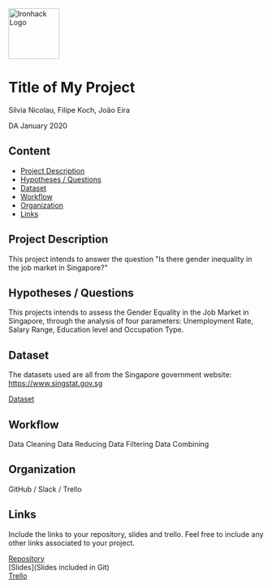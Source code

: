 <img src="https://bit.ly/2VnXWr2" alt="Ironhack Logo" width="100"/>

# Title of My Project
Silvia Nicolau, Filipe Koch, João Eira

DA January 2020

## Content
- [Project Description](#project-description)
- [Hypotheses / Questions](#hypotheses-/-questions)
- [Dataset](#dataset)
- [Workflow](#workflow)
- [Organization](#organization)
- [Links](#links)

<a name="project-description"></a>

## Project Description
This project intends to answer the question "Is there gender inequality in the job market in Singapore?"

<a name="hypotheses-/-questions"></a>

## Hypotheses / Questions

This projects intends to assess the Gender Equality in the Job Market in Singapore, through the analysis of four parameters: Unemployment Rate, Salary Range, Education level and Occupation Type.

<a name="dataset"></a>

## Dataset
The datasets used are all from the Singapore government website:
https://www.singstat.gov.sg


[Dataset]()

<a name="workflow"></a>

## Workflow
Data Cleaning
Data Reducing
Data Filtering
Data Combining


<a name="organization"></a>

## Organization
GitHub / Slack / Trello
<a name="links"></a>

## Links
Include the links to your repository, slides and trello. Feel free to include any other links associated to your project.

[Repository](https://github.com/SilviaNicolau/Project-Week-2-Lisbon)  
[Slides](Slides included in Git)  
[Trello](https://trello.com/b/TcTnWFzM/project-singapore)  
